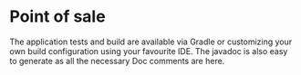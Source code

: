 # Point of sale
The application tests and build are available via Gradle
or customizing your own build configuration using your favourite IDE.
The javadoc is also easy to generate as all the necessary Doc comments are here.
